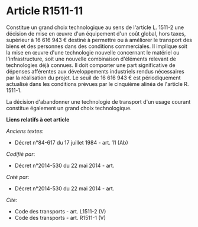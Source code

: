 # Article R1511-11

Constitue un grand choix technologique au sens de l'article L. 1511-2 une décision de mise en œuvre d'un équipement d'un coût
global, hors taxes, supérieur à 16 616 943 € destiné à permettre ou à améliorer le transport des biens et des personnes dans
des conditions commerciales. Il implique soit la mise en œuvre d'une technologie nouvelle concernant le matériel ou
l'infrastructure, soit une nouvelle combinaison d'éléments relevant de technologies déjà connues. Il doit comporter une part
significative de dépenses afférentes aux développements industriels rendus nécessaires par la réalisation du projet. Le seuil
de 16 616 943 € est périodiquement actualisé dans les conditions prévues par le cinquième alinéa de l'article R. 1511-1. 

La décision d'abandonner une technologie de transport d'un usage courant constitue également un grand choix technologique.

**Liens relatifs à cet article**

_Anciens textes_:

  - Décret n°84-617 du 17 juillet 1984 - art. 11 (Ab)

_Codifié par_:

  - Décret n°2014-530 du 22 mai 2014 - art.

_Créé par_:

  - Décret n°2014-530 du 22 mai 2014 - art.

_Cite_:

  - Code des transports - art. L1511-2 (V)
  - Code des transports - art. R1511-1 (V)
